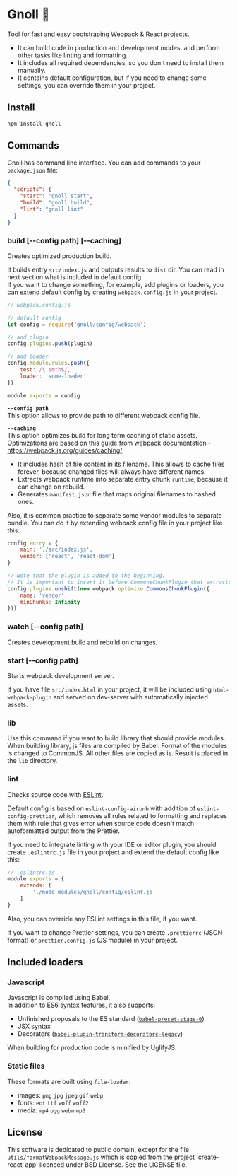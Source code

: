 # Gnoll :japanese_ogre:

Tool for fast and easy bootstraping Webpack & React projects. 

- It can build code in production and development modes,
and perform other tasks like linting and formatting.
- It includes all required dependencies, so you don't need to install them manually.
- It contains default configuration, but if you need to change some settings,
you can override them in your project.

## Install

`npm install gnoll`

## Commands

Gnoll has command line interface. You can add commands to your `package.json` file:

```json
{
  "scripts": {
    "start": "gnoll start",
    "build": "gnoll build",
    "lint": "gnoll lint"
  }
}
```

### build [--config path] \[--caching]

Creates optimized production build.

It builds entry `src/index.js` and outputs results to `dist` dir.
You can read in next section what is included in default config.
<br>
If you want to change something, for example, add plugins or loaders,
you can extend default config by creating `webpack.config.js` in your project.

```js
// webpack.config.js

// default config
let config = require('gnoll/config/webpack')

// add plugin
config.plugins.push(plugin)

// add loader
config.module.rules.push({
    test: /\.smth$/,
    loader: 'some-loader'
})

module.exports = config
```

**`--config path`**
<br>
This option allows to provide path to different webpack config file.

**`--caching`**
<br>
This option optimizes build for long term caching of static assets.
<br>
Optimizations are based on this guide from webpack documentation -
https://webpack.js.org/guides/caching/

- It includes hash of file content in its filename.
This allows to cache files forever, because changed files will always have different names.
- Extracts webpack runtime into separate entry chunk `runtime`, because it can change on rebuild.
- Generates `manifest.json` file that maps original filenames to hashed ones.

Also, it is common practice to separate some vendor modules to separate bundle.
You can do it by extending webpack config file in your project like this:

```js
config.entry = {
    main: './src/index.js',
    vendor: ['react', 'react-dom']
}

// Note that the plugin is added to the beginning.
// It is important to insert it before CommonsChunkPlugin that extracts 'runtime'
config.plugins.unshift(new webpack.optimize.CommonsChunkPlugin({
    name: 'vendor',
    minChunks: Infinity
}))
```

### watch [--config path]

Creates development build and rebuild on changes.

### start [--config path]

Starts webpack development server.

If you have file `src/index.html` in your project, it will be included
using `html-webpack-plugin` and served on dev-server with automatically injected assets.

### lib

Use this command if you want to build library that should provide modules.
<br>
When building library, js files are compiled by Babel.
Format of the modules is changed to CommonJS.
All other files are copied as is. Result is placed in the `lib` directory.

### lint

Checks source code with [ESLint](https://eslint.org).

Default config is based on `eslint-config-airbnb` with addition of `eslint-config-prettier`,
which removes all rules related to formatting and replaces them with rule
that gives error when source code doesn't match autoformatted output from the Prettier.

If you need to integrate linting with your IDE or editor plugin, you should
create `.eslintrc.js` file in your project and extend the default config like this:

```js
// .eslintrc.js
module.exports = {
    extends: [
        './node_modules/gnoll/config/eslint.js'
    ]
}
```

Also, you can override any ESLint settings in this file, if you want.

If you want to change Prettier settings, you can create `.prettierrc` (JSON format)
or `prettier.config.js` (JS module) in your project.

## Included loaders

### Javascript

Javascript is compiled using Babel.
<br>
In addition to ES6 syntax features, it also supports:

- Unfinished proposals to the ES standard
	([`babel-preset-stage-0`](https://babeljs.io/docs/plugins/preset-stage-0/))
- JSX syntax
- Decorators ([`babel-plugin-transform-decorators-legacy`](
	https://github.com/loganfsmyth/babel-plugin-transform-decorators-legacy))

When building for production code is minified by UglifyJS.

### Static files

These formats are built using `file-loader`:
- images: `png` `jpg` `jpeg` `gif` `webp`
- fonts: `eot` `ttf` `woff` `woff2`
- media: `mp4` `ogg` `webm` `mp3`

## License

This software is dedicated to public domain, except for the file
`utils/formatWebpackMessage.js` which is copied from the project 'create-react-app'
licenced under BSD License.
See the LICENSE file.

